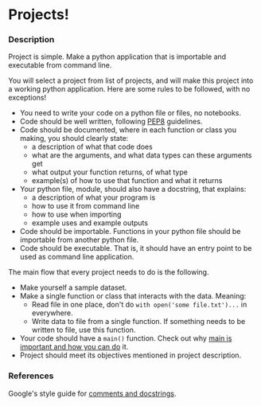 # Projects!

### Description

Project is simple. Make a python application that is importable and executable from command line.

You will select a project from list of projects, and will make this project into a working python application. Here are some rules to be followed, with no exceptions!

- You need to write your code on a python file or files, no notebooks.
- Code should be well written, following [PEP8](https://www.python.org/dev/peps/pep-0008/) guidelines.
- Code should be documented, where in each function or class you making, you should clearly state:
  -  a description of what that code does
  -  what are the arguments, and what data types can these arguments get
  -  what output your function returns, of what type
  -  example(s) of how to use that function and what it returns
- Your python file, module, should also have a docstring, that explains:
  -  a description of what your program is 
  -  how to use it from command line
  -  how to use when importing
  -  example uses and example outputs
- Code should be importable. Functions in your python file should be importable from another python file.
- Code should be executable. That is, it should have an entry point to be used as command line application.

The main flow that every project needs to do is the following.

- Make yourself a sample dataset. 
- Make a single function or class that interacts with the data. Meaning:
  - Read file in one place, don't do `with open('some file.txt')...` in everywhere.
  - Write data to file from a single function. If something needs to be written to file, use this function.
- Your code should have a `main()` function. Check out why [main is important and how you can do](https://realpython.com/python-main-function/) it.
- Project should meet its objectives mentioned in project description.

### References

Google's style guide for [comments and docstrings](https://google.github.io/styleguide/pyguide.html#38-comments-and-docstrings).